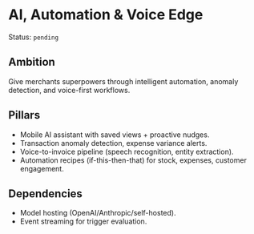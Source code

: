 # AI, Automation & Voice Edge

Status: `pending`

## Ambition
Give merchants superpowers through intelligent automation, anomaly detection, and voice-first workflows.

## Pillars
- Mobile AI assistant with saved views + proactive nudges.
- Transaction anomaly detection, expense variance alerts.
- Voice-to-invoice pipeline (speech recognition, entity extraction).
- Automation recipes (if-this-then-that) for stock, expenses, customer engagement.

## Dependencies
- Model hosting (OpenAI/Anthropic/self-hosted).
- Event streaming for trigger evaluation.
